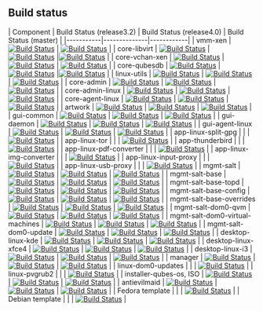 Build status
-----------------------------------------------

| Component | Build Status (release3.2) | Build Status (release4.0) | Build Status (master) |
|-----------|--------------|------------|
| vmm-xen | [![Build Status](https://travis-ci.org/QubesOS/qubes-vmm-xen.svg?branch=xen-4.6)](https://travis-ci.org/QubesOS/qubes-vmm-xen) | [![Build Status](https://travis-ci.org/QubesOS/qubes-vmm-xen.svg?branch=xen-4.8)](https://travis-ci.org/QubesOS/qubes-vmm-xen) | 
| core-libvirt | [![Build Status](https://travis-ci.org/QubesOS/qubes-core-libvirt.svg?branch=release3.2)](https://travis-ci.org/QubesOS/qubes-core-libvirt) | [![Build Status](https://travis-ci.org/QubesOS/qubes-core-libvirt.svg?branch=release4.0)](https://travis-ci.org/QubesOS/qubes-core-libvirt) |[![Build Status](https://travis-ci.org/QubesOS/qubes-core-libvirt.svg?branch=master)](https://travis-ci.org/QubesOS/qubes-core-libvirt) |
| core-vchan-xen | [![Build Status](https://travis-ci.org/QubesOS/qubes-core-vchan-xen.svg?branch=release3.2)](https://travis-ci.org/QubesOS/qubes-core-vchan-xen) | [![Build Status](https://travis-ci.org/QubesOS/qubes-core-vchan-xen.svg?branch=release4.0)](https://travis-ci.org/QubesOS/qubes-core-vchan-xen) | [![Build Status](https://travis-ci.org/QubesOS/qubes-core-vchan-xen.svg?branch=master)](https://travis-ci.org/QubesOS/qubes-core-vchan-xen) | 
| core-qubesdb | [![Build Status](https://travis-ci.org/QubesOS/qubes-core-qubesdb.svg?branch=release3.2)](https://travis-ci.org/QubesOS/qubes-core-qubesdb) | [![Build Status](https://travis-ci.org/QubesOS/qubes-core-qubesdb.svg?branch=release4.0)](https://travis-ci.org/QubesOS/qubes-core-qubesdb) |[![Build Status](https://travis-ci.org/QubesOS/qubes-core-qubesdb.svg?branch=master)](https://travis-ci.org/QubesOS/qubes-core-qubesdb) |
| linux-utils | [![Build Status](https://travis-ci.org/QubesOS/qubes-linux-utils.svg?branch=release3.2)](https://travis-ci.org/QubesOS/qubes-linux-utils) | [![Build Status](https://travis-ci.org/QubesOS/qubes-linux-utils.svg?branch=release4.0)](https://travis-ci.org/QubesOS/qubes-linux-utils) | [![Build Status](https://travis-ci.org/QubesOS/qubes-linux-utils.svg?branch=master)](https://travis-ci.org/QubesOS/qubes-linux-utils) | 
| core-admin | [![Build Status](https://travis-ci.org/QubesOS/qubes-core-admin.svg?branch=release3.2)](https://travis-ci.org/QubesOS/qubes-core-admin) | [![Build Status](https://travis-ci.org/QubesOS/qubes-core-admin.svg?branch=release4.0)](https://travis-ci.org/QubesOS/qubes-core-admin) | [![Build Status](https://travis-ci.org/QubesOS/qubes-core-admin.svg?branch=master)](https://travis-ci.org/QubesOS/qubes-core-admin) | 
| core-admin-linux | [![Build Status](https://travis-ci.org/QubesOS/qubes-core-admin-linux.svg?branch=release3.2)](https://travis-ci.org/QubesOS/qubes-core-admin-linux) | [![Build Status](https://travis-ci.org/QubesOS/qubes-core-admin-linux.svg?branch=release4.0)](https://travis-ci.org/QubesOS/qubes-core-admin-linux) | [![Build Status](https://travis-ci.org/QubesOS/qubes-core-admin-linux.svg?branch=master)](https://travis-ci.org/QubesOS/qubes-core-admin-linux) | 
| core-agent-linux | [![Build Status](https://travis-ci.org/QubesOS/qubes-core-agent-linux.svg?branch=release3.2)](https://travis-ci.org/QubesOS/qubes-core-agent-linux) | [![Build Status](https://travis-ci.org/QubesOS/qubes-core-agent-linux.svg?branch=release4.0)](https://travis-ci.org/QubesOS/qubes-core-agent-linux) | [![Build Status](https://travis-ci.org/QubesOS/qubes-core-agent-linux.svg?branch=master)](https://travis-ci.org/QubesOS/qubes-core-agent-linux) | 
| artwork | [![Build Status](https://travis-ci.org/QubesOS/qubes-artwork.svg?branch=release3.2)](https://travis-ci.org/QubesOS/qubes-artwork) | [![Build Status](https://travis-ci.org/QubesOS/qubes-artwork.svg?branch=release4.0)](https://travis-ci.org/QubesOS/qubes-artwork) | [![Build Status](https://travis-ci.org/QubesOS/qubes-artwork.svg?branch=master)](https://travis-ci.org/QubesOS/qubes-artwork) | 
| gui-common | [![Build Status](https://travis-ci.org/QubesOS/qubes-gui-common.svg?branch=release3.2)](https://travis-ci.org/QubesOS/qubes-gui-common) | [![Build Status](https://travis-ci.org/QubesOS/qubes-gui-common.svg?branch=release4.0)](https://travis-ci.org/QubesOS/qubes-gui-common) | [![Build Status](https://travis-ci.org/QubesOS/qubes-gui-common.svg?branch=master)](https://travis-ci.org/QubesOS/qubes-gui-common) | 
| gui-daemon | [![Build Status](https://travis-ci.org/QubesOS/qubes-gui-daemon.svg?branch=release3.2)](https://travis-ci.org/QubesOS/qubes-gui-daemon) | [![Build Status](https://travis-ci.org/QubesOS/qubes-gui-daemon.svg?branch=release4.0)](https://travis-ci.org/QubesOS/qubes-gui-daemon) | [![Build Status](https://travis-ci.org/QubesOS/qubes-gui-daemon.svg?branch=master)](https://travis-ci.org/QubesOS/qubes-gui-daemon) | 
| gui-agent-linux | [![Build Status](https://travis-ci.org/QubesOS/qubes-gui-agent-linux.svg?branch=release3.2)](https://travis-ci.org/QubesOS/qubes-gui-agent-linux) | [![Build Status](https://travis-ci.org/QubesOS/qubes-gui-agent-linux.svg?branch=release4.0)](https://travis-ci.org/QubesOS/qubes-gui-agent-linux) | [![Build Status](https://travis-ci.org/QubesOS/qubes-gui-agent-linux.svg?branch=master)](https://travis-ci.org/QubesOS/qubes-gui-agent-linux) | 
| app-linux-split-gpg | | | [![Build Status](https://travis-ci.org/QubesOS/qubes-app-linux-split-gpg.svg?branch=master)](https://travis-ci.org/QubesOS/qubes-app-linux-split-gpg) | 
| app-linux-tor | | | [![Build Status](https://travis-ci.org/QubesOS/qubes-app-linux-tor.svg?branch=master)](https://travis-ci.org/QubesOS/qubes-app-linux-tor) | 
| app-thunderbird | | | [![Build Status](https://travis-ci.org/QubesOS/qubes-app-thunderbird.svg?branch=master)](https://travis-ci.org/QubesOS/qubes-app-thunderbird) | 
| app-linux-pdf-converter | | | [![Build Status](https://travis-ci.org/QubesOS/qubes-app-linux-pdf-converter.svg?branch=master)](https://travis-ci.org/QubesOS/qubes-app-linux-pdf-converter) | 
| app-linux-img-converter | | | [![Build Status](https://travis-ci.org/QubesOS/qubes-app-linux-img-converter.svg?branch=master)](https://travis-ci.org/QubesOS/qubes-app-linux-img-converter) | 
| app-linux-input-proxy | | | [![Build Status](https://travis-ci.org/QubesOS/qubes-app-linux-input-proxy.svg?branch=master)](https://travis-ci.org/QubesOS/qubes-app-linux-input-proxy) | 
| app-linux-usb-proxy | | | [![Build Status](https://travis-ci.org/QubesOS/qubes-app-linux-usb-proxy.svg?branch=master)](https://travis-ci.org/QubesOS/qubes-app-linux-usb-proxy) | 
| mgmt-salt | [![Build Status](https://travis-ci.org/QubesOS/qubes-mgmt-salt.svg?branch=release3.2)](https://travis-ci.org/QubesOS/qubes-mgmt-salt) | [![Build Status](https://travis-ci.org/QubesOS/qubes-mgmt-salt.svg?branch=release4.0)](https://travis-ci.org/QubesOS/qubes-mgmt-salt) | [![Build Status](https://travis-ci.org/QubesOS/qubes-mgmt-salt.svg?branch=master)](https://travis-ci.org/QubesOS/qubes-mgmt-salt) | 
| mgmt-salt-base | [![Build Status](https://travis-ci.org/QubesOS/qubes-mgmt-salt-base.svg?branch=release3.2)](https://travis-ci.org/QubesOS/qubes-mgmt-salt-base) | [![Build Status](https://travis-ci.org/QubesOS/qubes-mgmt-salt-base.svg?branch=release4.0)](https://travis-ci.org/QubesOS/qubes-mgmt-salt-base) | [![Build Status](https://travis-ci.org/QubesOS/qubes-mgmt-salt-base.svg?branch=master)](https://travis-ci.org/QubesOS/qubes-mgmt-salt-base) | 
| mgmt-salt-base-topd | [![Build Status](https://travis-ci.org/QubesOS/qubes-mgmt-salt-base-topd.svg?branch=release3.2)](https://travis-ci.org/QubesOS/qubes-mgmt-salt-base-topd) | [![Build Status](https://travis-ci.org/QubesOS/qubes-mgmt-salt-base-topd.svg?branch=release4.0)](https://travis-ci.org/QubesOS/qubes-mgmt-salt-base-topd) | [![Build Status](https://travis-ci.org/QubesOS/qubes-mgmt-salt-base-topd.svg?branch=master)](https://travis-ci.org/QubesOS/qubes-mgmt-salt-base-topd) | 
| mgmt-salt-base-config | [![Build Status](https://travis-ci.org/QubesOS/qubes-mgmt-salt-base-config.svg?branch=release3.2)](https://travis-ci.org/QubesOS/qubes-mgmt-salt-base-config) | [![Build Status](https://travis-ci.org/QubesOS/qubes-mgmt-salt-base-config.svg?branch=release4.0)](https://travis-ci.org/QubesOS/qubes-mgmt-salt-base-config) | [![Build Status](https://travis-ci.org/QubesOS/qubes-mgmt-salt-base-config.svg?branch=master)](https://travis-ci.org/QubesOS/qubes-mgmt-salt-base-config) | 
| mgmt-salt-base-overrides | [![Build Status](https://travis-ci.org/QubesOS/qubes-mgmt-salt-base-overrides.svg?branch=release3.2)](https://travis-ci.org/QubesOS/qubes-mgmt-salt-base-overrides) | [![Build Status](https://travis-ci.org/QubesOS/qubes-mgmt-salt-base-overrides.svg?branch=release4.0)](https://travis-ci.org/QubesOS/qubes-mgmt-salt-base-overrides) | [![Build Status](https://travis-ci.org/QubesOS/qubes-mgmt-salt-base-overrides.svg?branch=master)](https://travis-ci.org/QubesOS/qubes-mgmt-salt-base-overrides) | 
| mgmt-salt-dom0-qvm | [![Build Status](https://travis-ci.org/QubesOS/qubes-mgmt-salt-dom0-qvm.svg?branch=release3.2)](https://travis-ci.org/QubesOS/qubes-mgmt-salt-dom0-qvm) | [![Build Status](https://travis-ci.org/QubesOS/qubes-mgmt-salt-dom0-qvm.svg?branch=release4.0)](https://travis-ci.org/QubesOS/qubes-mgmt-salt-dom0-qvm) | [![Build Status](https://travis-ci.org/QubesOS/qubes-mgmt-salt-dom0-qvm.svg?branch=master)](https://travis-ci.org/QubesOS/qubes-mgmt-salt-dom0-qvm) | 
| mgmt-salt-dom0-virtual-machines | [![Build Status](https://travis-ci.org/QubesOS/qubes-mgmt-salt-dom0-virtual-machines.svg?branch=release3.2)](https://travis-ci.org/QubesOS/qubes-mgmt-salt-dom0-virtual-machines) | [![Build Status](https://travis-ci.org/QubesOS/qubes-mgmt-salt-dom0-virtual-machines.svg?branch=release4.0)](https://travis-ci.org/QubesOS/qubes-mgmt-salt-dom0-virtual-machines) | [![Build Status](https://travis-ci.org/QubesOS/qubes-mgmt-salt-dom0-virtual-machines.svg?branch=master)](https://travis-ci.org/QubesOS/qubes-mgmt-salt-dom0-virtual-machines) | 
| mgmt-salt-dom0-update | [![Build Status](https://travis-ci.org/QubesOS/qubes-mgmt-salt-dom0-update.svg?branch=release3.2)](https://travis-ci.org/QubesOS/qubes-mgmt-salt-dom0-update) | [![Build Status](https://travis-ci.org/QubesOS/qubes-mgmt-salt-dom0-update.svg?branch=release4.0)](https://travis-ci.org/QubesOS/qubes-mgmt-salt-dom0-update) | [![Build Status](https://travis-ci.org/QubesOS/qubes-mgmt-salt-dom0-update.svg?branch=master)](https://travis-ci.org/QubesOS/qubes-mgmt-salt-dom0-update) | 
| desktop-linux-kde | [![Build Status](https://travis-ci.org/QubesOS/qubes-desktop-linux-kde.svg?branch=release3.2)](https://travis-ci.org/QubesOS/qubes-desktop-linux-kde) | [![Build Status](https://travis-ci.org/QubesOS/qubes-desktop-linux-kde.svg?branch=release4.0)](https://travis-ci.org/QubesOS/qubes-desktop-linux-kde) | [![Build Status](https://travis-ci.org/QubesOS/qubes-desktop-linux-kde.svg?branch=master)](https://travis-ci.org/QubesOS/qubes-desktop-linux-kde) | 
| desktop-linux-xfce4 | [![Build Status](https://travis-ci.org/QubesOS/qubes-desktop-linux-xfce4.svg?branch=release3.2)](https://travis-ci.org/QubesOS/qubes-desktop-linux-xfce4) | [![Build Status](https://travis-ci.org/QubesOS/qubes-desktop-linux-xfce4.svg?branch=release4.0)](https://travis-ci.org/QubesOS/qubes-desktop-linux-xfce4) | [![Build Status](https://travis-ci.org/QubesOS/qubes-desktop-linux-xfce4.svg?branch=master)](https://travis-ci.org/QubesOS/qubes-desktop-linux-xfce4) | 
| desktop-linux-i3 | [![Build Status](https://travis-ci.org/QubesOS/qubes-desktop-linux-i3.svg?branch=release3.2)](https://travis-ci.org/QubesOS/qubes-desktop-linux-i3) | [![Build Status](https://travis-ci.org/QubesOS/qubes-desktop-linux-i3.svg?branch=release4.0)](https://travis-ci.org/QubesOS/qubes-desktop-linux-i3) | [![Build Status](https://travis-ci.org/QubesOS/qubes-desktop-linux-i3.svg?branch=master)](https://travis-ci.org/QubesOS/qubes-desktop-linux-i3) | 
| manager | [![Build Status](https://travis-ci.org/QubesOS/qubes-manager.svg?branch=release3.2)](https://travis-ci.org/QubesOS/qubes-manager) | [![Build Status](https://travis-ci.org/QubesOS/qubes-manager.svg?branch=release4.0)](https://travis-ci.org/QubesOS/qubes-manager) | [![Build Status](https://travis-ci.org/QubesOS/qubes-manager.svg?branch=master)](https://travis-ci.org/QubesOS/qubes-manager) | 
| linux-dom0-updates | | | [![Build Status](https://travis-ci.org/QubesOS/qubes-linux-dom0-updates.svg?branch=master)](https://travis-ci.org/QubesOS/qubes-linux-dom0-updates) | 
| linux-pvgrub2 | | | [![Build Status](https://travis-ci.org/QubesOS/qubes-linux-pvgrub2.svg?branch=master)](https://travis-ci.org/QubesOS/qubes-linux-pvgrub2) | 
| installer-qubes-os, ISO | [![Build Status](https://travis-ci.org/QubesOS/qubes-installer-qubes-os.svg?branch=release3.2)](https://travis-ci.org/QubesOS/qubes-installer-qubes-os) | [![Build Status](https://travis-ci.org/QubesOS/qubes-installer-qubes-os.svg?branch=release4.0)](https://travis-ci.org/QubesOS/qubes-installer-qubes-os) | [![Build Status](https://travis-ci.org/QubesOS/qubes-installer-qubes-os.svg?branch=master)](https://travis-ci.org/QubesOS/qubes-installer-qubes-os) | 
| antievilmaid | [![Build Status](https://travis-ci.org/QubesOS/qubes-antievilmaid.svg?branch=release3.2)](https://travis-ci.org/QubesOS/qubes-antievilmaid) | [![Build Status](https://travis-ci.org/QubesOS/qubes-antievilmaid.svg?branch=release4.0)](https://travis-ci.org/QubesOS/qubes-antievilmaid) | [![Build Status](https://travis-ci.org/QubesOS/qubes-antievilmaid.svg?branch=master)](https://travis-ci.org/QubesOS/qubes-antievilmaid) |
| Fedora template | | | [![Build Status](https://travis-ci.org/QubesOS/qubes-builder-fedora.svg?branch=master)](https://travis-ci.org/QubesOS/qubes-builder-fedora) | 
| Debian template | | | [![Build Status](https://travis-ci.org/QubesOS/qubes-builder-debian.svg?branch=master)](https://travis-ci.org/QubesOS/qubes-builder-debian) | 
